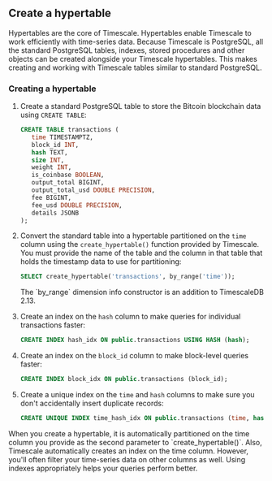 
## Create a hypertable

Hypertables are the core of Timescale. Hypertables enable Timescale to work
efficiently with time-series data. Because Timescale is PostgreSQL, all the
standard PostgreSQL tables, indexes, stored procedures and other objects can be
created alongside your Timescale hypertables. This makes creating and working
with Timescale tables similar to standard PostgreSQL.

<Procedure>

### Creating a hypertable

1.  Create a standard PostgreSQL table to store the Bitcoin blockchain data
    using `CREATE TABLE`:

    ```sql
    CREATE TABLE transactions (
       time TIMESTAMPTZ,
       block_id INT,
       hash TEXT,
       size INT,
       weight INT,
       is_coinbase BOOLEAN,
       output_total BIGINT,
       output_total_usd DOUBLE PRECISION,
       fee BIGINT,
       fee_usd DOUBLE PRECISION,
       details JSONB
    );
    ```

1.  Convert the standard table into a hypertable partitioned on the `time`
    column using the `create_hypertable()` function provided by Timescale. You
    must provide the name of the table and the column in that table that holds
    the timestamp data to use for partitioning:

    ```sql
    SELECT create_hypertable('transactions', by_range('time'));
    ```

	<Highlight type="note">
	The `by_range` dimension info constructor is an addition to TimescaleDB 2.13.
	</Highlight>

1.  Create an index on the `hash` column to make queries for individual
    transactions faster:

    ```sql
    CREATE INDEX hash_idx ON public.transactions USING HASH (hash);
    ```

1.  Create an index on the `block_id` column to make block-level queries faster:

    ```sql
    CREATE INDEX block_idx ON public.transactions (block_id);
    ```

1.  Create a unique index on the `time` and `hash` columns to make sure you
    don't accidentally insert duplicate records:

    ```sql
    CREATE UNIQUE INDEX time_hash_idx ON public.transactions (time, hash);
    ```

<Highlight type="note">
When you create a hypertable, it is automatically partitioned on the time column
you provide as the second parameter to `create_hypertable()`. Also, Timescale
automatically creates an index on the time column. However, you'll often filter
your time-series data on other columns as well. Using indexes appropriately helps
your queries perform better.
</Highlight>

</Procedure>
